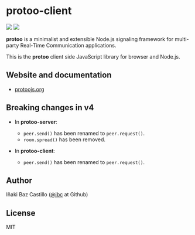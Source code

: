 # protoo-client

[![][npm-shield-protoo-client]][npm-protoo-client]
[![][travis-ci-shield-protoo]][travis-ci-protoo]

**protoo** is a minimalist and extensible Node.js signaling framework for multi-party Real-Time Communication applications.

This is the **protoo** client side JavaScript library for browser and Node.js.


## Website and documentation

* [protoojs.org][protoo-website]


## Breaking changes in v4

* In **protoo-server**:
  - `peer.send()` has been renamed to `peer.request()`.
  - `room.spread()` has been removed.

* In **protoo-client**:
  - `peer.send()` has been renamed to `peer.request()`.


## Author

Iñaki Baz Castillo ([@ibc](https://github.com/ibc/) at Github)


## License

MIT




[protoo-website]: https://protoojs.org
[npm-shield-protoo-client]: https://img.shields.io/npm/v/protoo-client.svg
[npm-protoo-client]: https://npmjs.org/package/protoo-client
[travis-ci-shield-protoo]: https://travis-ci.com/versatica/protoo.svg?branch=master
[travis-ci-protoo]: https://travis-ci.com/versatica/protoo
